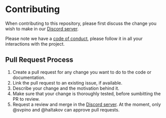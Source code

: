 # Contributing

When contributing to this repository, please first discuss the change you wish to make in our [Discord server](https://discord.gg/Fqf5uvj3NG).

Please note we have a [code of conduct](./CODE_OF_CONDUCT.md), please follow it in all your interactions with the project.

## Pull Request Process

1. Create a pull request for any change you want to do to the code or documentation.
2. Link the pull request to an existing issue, if available.
3. Describe your change and the motivation behind it.
4. Make sure that your change is thoroughly tested, before sumbitting the PR to review.
5. Request a review and merge in the [Discord server](https://discord.gg/Fqf5uvj3NG). At the moment, only @svpino and @haltakov can approve pull requests.

